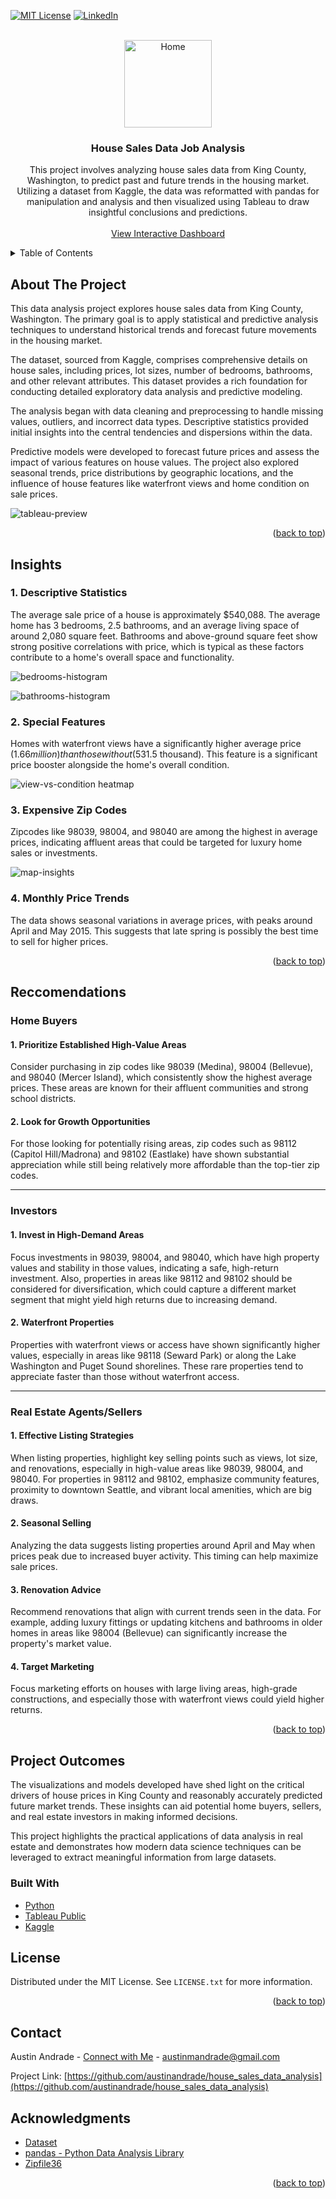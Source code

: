 <a name="readme-top"></a>

[![MIT License][license-shield]][license-url]
[![LinkedIn][linkedin-shield]][linkedin-url]



<!-- PROJECT LOGO -->
<br />
<div align="center">
  <a href="https://github.com/austinandrade/house_sales_data_analysis">
    <img src="images/house.svg" alt="Home" width="140" height="140">
  </a>

<h3 align="center">House Sales Data Job Analysis</h3>

  <p align="center">
    This project involves analyzing house sales data from King County, Washington, to predict past and future trends in the housing market. Utilizing a dataset from Kaggle, the data was reformatted with pandas for               manipulation and analysis and then visualized using Tableau to draw insightful conclusions and predictions.
    <br />
    <br />
    <a href="https://public.tableau.com/views/HouseSalesViz_17139744908580/KingCountyHouseSales?:language=en-US&:sid=&:display_count=n&:origin=viz_share_link">View Interactive Dashboard</a>
  </p>
</div>



<!-- TABLE OF CONTENTS -->
<details>
  <summary>Table of Contents</summary>
  <ol>
    <li>
      <a href="#about-the-project">About The Project</a>
      <ul>
        <li><a href="#built-with">Built With</a></li>
        <li><a href="#insights">Insights</a></li>
        <li><a href="#reccomendations">Reccomendations</a></li>
        <li><a href="#project-outcomes">Project Outcomes</a></li>
      </ul>
    </li>
    <li><a href="#license">License</a></li>
    <li><a href="#contact">Contact</a></li>
    <li><a href="#acknowledgments">Acknowledgments</a></li>
  </ol>
</details>



<!-- ABOUT THE PROJECT -->
## About The Project

This data analysis project explores house sales data from King County, Washington. The primary goal is to apply statistical and predictive analysis techniques to understand historical trends and forecast future movements in the housing market.

The dataset, sourced from Kaggle, comprises comprehensive details on house sales, including prices, lot sizes, number of bedrooms, bathrooms, and other relevant attributes. This dataset provides a rich foundation for conducting detailed exploratory data analysis and predictive modeling.

The analysis began with data cleaning and preprocessing to handle missing values, outliers, and incorrect data types. Descriptive statistics provided initial insights into the central tendencies and dispersions within the data.

Predictive models were developed to forecast future prices and assess the impact of various features on house values. The project also explored seasonal trends, price distributions by geographic locations, and the influence of house features like waterfront views and home condition on sale prices.

![tableau-preview](/images/tableau_preview.png)

<p align="right">(<a href="#readme-top">back to top</a>)</p>

<!-- INSIGHTS -->
## Insights

### 1. Descriptive Statistics
The average sale price of a house is approximately $540,088. The average home has 3 bedrooms, 2.5 bathrooms, and an average living space of around 2,080 square feet. Bathrooms and above-ground square feet show strong positive correlations with price, which is typical as these factors contribute to a home's overall space and functionality.

![bedrooms-histogram](/images/bedrooms_insight.png)

![bathrooms-histogram](/images/bathrooms_insight.png)



### 2. Special Features
Homes with waterfront views have a significantly higher average price ($1.66 million) than those without ($531.5 thousand). This feature is a significant price booster alongside the home's overall condition.

![view-vs-condition heatmap](/images/heatmap.png)

### 3. Expensive Zip Codes
Zipcodes like 98039, 98004, and 98040 are among the highest in average prices, indicating affluent areas that could be targeted for luxury home sales or investments.

![map-insights](/images/map_insights.png)


### 4. Monthly Price Trends
The data shows seasonal variations in average prices, with peaks around April and May 2015. This suggests that late spring is possibly the best time to sell for higher prices.

<p align="right">(<a href="#readme-top">back to top</a>)</p>

<!-- Reccomendations -->
## Reccomendations

### Home Buyers

#### 1. Prioritize Established High-Value Areas
Consider purchasing in zip codes like 98039 (Medina), 98004 (Bellevue), and 98040 (Mercer Island), which consistently show the highest average prices. These areas are known for their affluent communities and strong school districts.
#### 2. Look for Growth Opportunities
For those looking for potentially rising areas, zip codes such as 98112 (Capitol Hill/Madrona) and 98102 (Eastlake) have shown substantial appreciation while still being relatively more affordable than the top-tier zip codes.

---

### Investors

#### 1. Invest in High-Demand Areas
Focus investments in 98039, 98004, and 98040, which have high property values and stability in those values, indicating a safe, high-return investment.
Also, properties in areas like 98112 and 98102 should be considered for diversification, which could capture a different market segment that might yield high returns due to increasing demand.

#### 2. Waterfront Properties
Properties with waterfront views or access have shown significantly higher values, especially in areas like 98118 (Seward Park) or along the Lake Washington and Puget Sound shorelines. These rare properties tend to appreciate faster than those without waterfront access.

---

### Real Estate Agents/Sellers

#### 1. Effective Listing Strategies
When listing properties, highlight key selling points such as views, lot size, and renovations, especially in high-value areas like 98039, 98004, and 98040.
For properties in 98112 and 98102, emphasize community features, proximity to downtown Seattle, and vibrant local amenities, which are big draws.

#### 2. Seasonal Selling
Analyzing the data suggests listing properties around April and May when prices peak due to increased buyer activity. This timing can help maximize sale prices.

#### 3. Renovation Advice
Recommend renovations that align with current trends seen in the data. For example, adding luxury fittings or updating kitchens and bathrooms in older homes in areas like 98004 (Bellevue) can significantly increase the property's market value.

#### 4. Target Marketing 
Focus marketing efforts on houses with large living areas, high-grade constructions, and especially those with waterfront views could yield higher returns.

<p align="right">(<a href="#readme-top">back to top</a>)</p>

<!-- PROJECT OUTCOMES -->
## Project Outcomes
The visualizations and models developed have shed light on the critical drivers of house prices in King County and reasonably accurately predicted future market trends. These insights can aid potential home buyers, sellers, and real estate investors in making informed decisions.

This project highlights the practical applications of data analysis in real estate and demonstrates how modern data science techniques can be leveraged to extract meaningful information from large datasets.

### Built With

* [Python](https://www.python.org/)
* [Tableau Public](https://public.tableau.com/)
* [Kaggle](https://www.kaggle.com/)


<!-- LICENSE -->
## License

Distributed under the MIT License. See `LICENSE.txt` for more information.

<p align="right">(<a href="#readme-top">back to top</a>)</p>



<!-- CONTACT -->
## Contact

Austin Andrade - [Connect with Me](https://www.linkedin.com/in/austinandrade/) - austinmandrade@gmail.com

Project Link: [https://github.com/austinandrade/house_sales_data_analysis](https://github.com/austinandrade/house_sales_data_analysis)



<!-- ACKNOWLEDGMENTS -->
## Acknowledgments

* [Dataset](https://www.kaggle.com/datasets/harlfoxem/housesalesprediction)
* [pandas - Python Data Analysis Library](https://pandas.pydata.org/)
* [Zipfile36](https://pypi.org/project/zipfile36/)

<p align="right">(<a href="#readme-top">back to top</a>)</p>



<!-- MARKDOWN LINKS & IMAGES -->
<!-- https://www.markdownguide.org/basic-syntax/#reference-style-links -->
[license-shield]: https://img.shields.io/github/license/austinandrade/house_sales_data_analysis.svg?style=for-the-badge
[license-url]: https://github.com/austinandrade/house_sales_data_analysis/blob/main/LICENSE.txt
[linkedin-shield]: https://img.shields.io/badge/-LinkedIn-black.svg?style=for-the-badge&logo=linkedin&colorB=555
[linkedin-url]: https://linkedin.com/in/austinandrade
